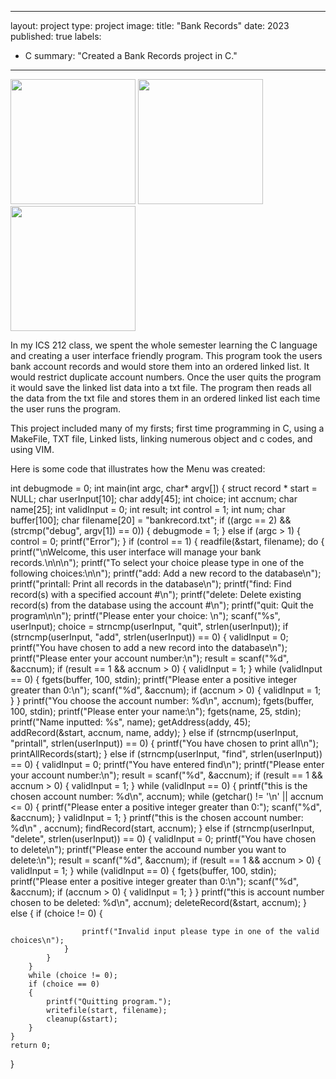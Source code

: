 
---
layout: project
type: project
image: 
title: "Bank Records"
date: 2023
published: true
labels:
  - C
summary: "Created a Bank Records project in C."
---

<div class="text-center p-4">
  <img width="200px" src="../" class="img-thumbnail" >
  <img width="200px" src="../" class="img-thumbnail" >
  <img width="200px" src="../" class="img-thumbnail" >
</div>

In my ICS 212 class, we spent the whole semester learning the C language and creating a user interface friendly program. This program took the users bank account records and would store them into an ordered linked list. It would restrict duplicate account numbers. Once the user quits the program it would save the linked list data into a txt file. The program then reads all the data from the txt file and stores them in an ordered linked list each time the user runs the program. 


This project included many of my firsts; first time programming in C, using a MakeFile, TXT file, Linked lists, linking numerous object and c codes, and using VIM.


Here is some code that illustrates how the Menu was created:


int debugmode = 0;
int main(int argc, char* argv[])
{
    struct record * start = NULL;
    char userInput[10];
    char addy[45];
    int choice;
    int accnum;
    char name[25];
    int validInput = 0;
    int result;
    int control = 1;
    int num;
    char buffer[100];
    char filename[20] = "bankrecord.txt";
    if ((argc == 2) && (strcmp("debug", argv[1]) == 0))
    {
        debugmode = 1;
    }
    else if (argc > 1) {
        control = 0;
        printf("Error");
    }
    if (control == 1)
    {
        readfile(&start, filename);
        do
        {
            printf("\nWelcome, this user interface will manage your bank records.\n\n\n");
            printf("To select your choice please type in one of the following choices:\n\n");
            printf("add: Add a new record to the database\n");
            printf("printall: Print all records in the database\n");
            printf("find: Find record(s) with a specified account #\n");
            printf("delete: Delete existing record(s) from the database using the account #\n");
            printf("quit: Quit the program\n\n");
            printf("Please enter your choice: \n"); scanf("%s", userInput);
            choice = strncmp(userInput, "quit", strlen(userInput));
            if (strncmp(userInput, "add", strlen(userInput)) == 0)
            {
                validInput = 0;
                printf("You have chosen to add a new record into the database\n");
                printf("Please enter your account number:\n");
                result = scanf("%d", &accnum);
                if (result == 1 && accnum > 0)
                {
                    validInput = 1;
                }
                while (validInput == 0)
                {
                    fgets(buffer, 100, stdin);
                    printf("Please enter a positive integer greater than 0:\n");
                    scanf("%d", &accnum);
                    if (accnum > 0)
                    {
                        validInput = 1;
                                              }
                }
                printf("You choose the account number: %d\n", accnum);
                fgets(buffer, 100, stdin);
                printf("Please enter your name:\n");
                fgets(name, 25, stdin);
                printf("Name inputted: %s", name);
                getAddress(addy, 45);
                addRecord(&start, accnum, name, addy);
            }
            else if (strncmp(userInput, "printall", strlen(userInput)) == 0)
            {
                printf("You have chosen to print all\n");
                printAllRecords(start);
            }
            else if (strncmp(userInput, "find", strlen(userInput)) == 0)
            {
                validInput = 0;
                printf("You have entered find\n");
                printf("Please enter your account number:\n");
                result = scanf("%d", &accnum);
                if (result == 1 && accnum > 0)
                {
validInput = 1;
                }
                while (validInput == 0)
                {
                    printf("this is the chosen account number: %d\n", accnum);
                    while (getchar() != '\n' || accnum <= 0)
                    {
                        printf("Please enter a positive integer greater than 0:");
                        scanf("%d", &accnum);
                    }
                    validInput = 1;
                }
                printf("this is the chosen account number: %d\n" , accnum);
                findRecord(start, accnum);
            }
            else if (strncmp(userInput, "delete", strlen(userInput)) == 0)
            {
                validInput = 0;
                printf("You have chosen to delete\n");
                printf("Please enter the accound number you want to delete:\n");
                result = scanf("%d", &accnum);
                                                if (result == 1 && accnum > 0)
                {
                    validInput = 1;
                }
                while (validInput == 0)
                {
                    fgets(buffer, 100, stdin);
                    printf("Please enter a positive integer greater than 0:\n");
                    scanf("%d", &accnum);
                    if (accnum > 0)
                    {
                        validInput = 1;
                    }
                }
                printf("this is account number chosen to be deleted: %d\n", accnum);
                deleteRecord(&start, accnum);
            }
            else
            {
                if (choice != 0)
                {

                    printf("Invalid input please type in one of the valid choices\n");
                }
            }
        }
        while (choice != 0);
        if (choice == 0)
        {
            printf("Quitting program.");
            writefile(start, filename);
            cleanup(&start);
        }
    }
    return 0;
}

